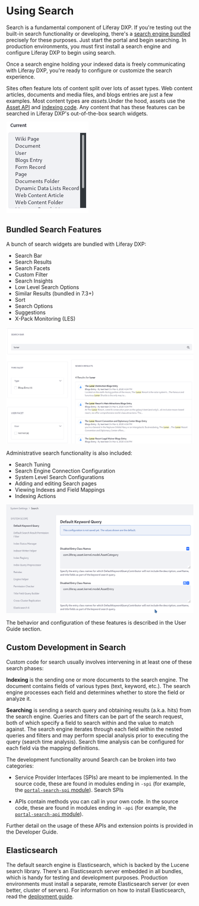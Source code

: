 # Using Search

Search is a fundamental component of Liferay DXP. If you're testing out the built-in search functionality or developing, there's a [search engine bundled](#elasticsearch) precisely for these purposes. Just start the portal and begin searching. In production environments, you must first install a search engine and configure Liferay DXP to begin using search.

Once a search engine holding your indexed data is freely communicating with Liferay DXP, you're ready to configure or customize the search experience.

Sites often feature lots of content split over lots of asset types. Web content articles, documents and media files, and blogs entries are just a few examples. Most content types are *assets*.Under the hood, assets use the [Asset API](https://help.liferay.com/hc/en-us/sections/360004656831-Asset-Framework) and [indexing code](#custom-development-in-search). Any content that has these features can be searched in Liferay DXP's out-of-the-box search widgets. 

![The Type Facet configuration lists the searchable out-of-the-box asset types.](./using-search/images/01.png)

## Bundled Search Features

A bunch of search widgets are bundled with Liferay DXP:

- Search Bar
- Search Results
- Search Facets
- Custom Filter
- Search Insights
- Low Level Search Options
- Similar Results (bundled in 7.3+)
- Sort
- Search Options
- Suggestions
- X-Pack Monitoring (LES)

![Compose the search widgets to build your search page any way you see fit.](./using-search/images/05.png)

Administrative search functionality is also included:

- Search Tuning
- Search Engine Connection Configuration
- System Level Search Configurations
- Adding and editing Search pages
- Viewing Indexes and Field Mappings
- Indexing Actions

![Much of the administrative configuration is done via System Settings.](./using-search/images/06.png)

The behavior and configuration of these features is described in the User Guide section.

## Custom Development in Search

Custom code for search usually involves intervening in at least one of these search phases:

**Indexing** is the sending one or more documents to the search engine. The document contains fields of various types (text, keyword, etc.). The search engine processes each field and determines whether to store the field or analyze it.

**Searching** is sending a search query and obtaining results (a.k.a. hits) from the search engine. Queries and filters can be part of the search request, both of which specify a field to search within and the value to match against. The search engine iterates through each field within the nested queries and filters and may perform special analysis prior to executing the query (search time analysis). Search time analysis can be configured for each field via the mapping definitions.

The development functionality around Search can be broken into two categories: 

- Service Provider Interfaces (SPIs) are meant to be implemented. In the source code, these are found in modules ending in `-spi` (for example, the [`portal-search-spi` module](https://github.com/liferay/liferay-portal/tree/master/modules/apps/portal-search/portal-search-spi)).
Search SPIs

- APIs contain methods you can call in your own code. In the source code, these are found in modules ending in `-api` (for example, the [`portal-search-api` module](https://github.com/liferay/liferay-portal/tree/master/modules/apps/portal-search/portal-search-api)).

Further detail on the usage of these APIs and extension points  is provided in the Developer Guide.
 
## Elasticsearch

The default search engine is Elasticsearch, which is backed by the Lucene search library. There's an Elasticsearch server embedded in all bundles, which is handy for testing and development purposes. Production environments must install a separate, remote Elasticsearch server (or even better, cluster of servers).  For information on how to install Elasticsearch, read the [deployment guide](https://help.liferay.com/hc/en-us/sections/360004655831-Installing-a-Search-Engine).

<!-- Actually the rest of this stuff is probably unnecessary here. Preserving for now in a commented out section -->
<!--
## Searching

Find a search bar (there's one embedded in every page by default), enter a term, and click *Enter*.

![There's a search bar embedded on all pages by default.](./using-search/images/02.png)

After search is triggered, a results page appears. If there are hits to search engine documents, they appear as search results in the right hand column. In the left hand column are search facets.

![Results are displayed in the Search Results portlet.](./using-search/images/03.png)

The search bar, search results, and search facets make up three powerful features in the search UI.

### Search Bar

The search bar is where you enter *search terms*. Search terms are the text you send to the search engine to match against the documents in the index.

### Search Results and Relevance

The search term is processed by an algorithm in the search engine, and search results are returned to users in order of relevance. Relevance is determined by a document's *score*, generated against the search query. The higher the score, the more relevant a document is considered. The particular relevance algorithm used is dependent on [algorithms provided by the search engine (Elasticsearch by default)](https://www.elastic.co/guide/en/elasticsearch/guide/current/relevance-intro.html#relevance-intro).

### Search Facets

Facets allow users of the Search application to filter search results. Think of facets as buckets that hold similar search results. You might want to see the results in all the buckets, but after scanning the results, you might decide that the results of just one bucket better represent what you want. So what facets are included out of the box?

- Category
- Folder
- Site
- Tag
- Type
- User
- Modified
- Custom

![Site and Type are two of the facet sets you'll encounter. They let you drill down to results that contain the search terms you entered.](./using-search/images/04.png)

You've probably used something similar on any number of sites. You search for an item, are presented with a list of results alongside a list of buckets you can click to further drill down into the search results, without entering additional search terms. Search facets work the same way.
-->
